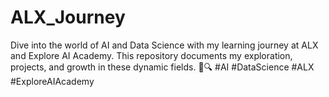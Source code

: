 # ALX_Journey
Dive into the world of AI and Data Science with my learning journey at ALX and Explore AI Academy. This repository documents my exploration, projects, and growth in these dynamic fields.
🚀🔍 #AI #DataScience #ALX #ExploreAIAcademy

